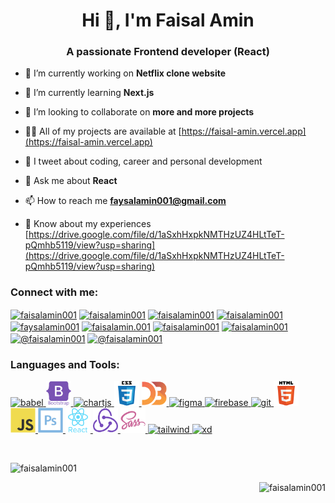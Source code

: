 <h1 align="center">Hi 👋, I'm Faisal Amin</h1>
<h3 align="center">A passionate Frontend developer (React)</h3>

- 🔭 I’m currently working on **Netflix clone website**

- 🌱 I’m currently learning **Next.js**

- 👯 I’m looking to collaborate on **more and more projects**

- 👨‍💻 All of my projects are available at [https://faisal-amin.vercel.app](https://faisal-amin.vercel.app)

- 📝 I tweet about coding, career and personal development

- 💬 Ask me about **React**

- 📫 How to reach me **faysalamin001@gmail.com**

- 📄 Know about my experiences [https://drive.google.com/file/d/1aSxhHxpkNMTHzUZ4HLtTeT-pQmhb5119/view?usp=sharing](https://drive.google.com/file/d/1aSxhHxpkNMTHzUZ4HLtTeT-pQmhb5119/view?usp=sharing)

<h3 align="left">Connect with me:</h3>
<p align="left">
<a href="https://codepen.io/faisalamin001" target="blank"><img align="center" src="https://raw.githubusercontent.com/rahuldkjain/github-profile-readme-generator/master/src/images/icons/Social/codepen.svg" alt="faisalamin001" height="30" width="40" /></a>
<a href="https://dev.to/faisalamin001" target="blank"><img align="center" src="https://raw.githubusercontent.com/rahuldkjain/github-profile-readme-generator/master/src/images/icons/Social/devto.svg" alt="faisalamin001" height="30" width="40" /></a>
<a href="https://twitter.com/faisalamin001" target="blank"><img align="center" src="https://raw.githubusercontent.com/rahuldkjain/github-profile-readme-generator/master/src/images/icons/Social/twitter.svg" alt="faisalamin001" height="30" width="40" /></a>
<a href="https://linkedin.com/in/faisalamin001" target="blank"><img align="center" src="https://raw.githubusercontent.com/rahuldkjain/github-profile-readme-generator/master/src/images/icons/Social/linked-in-alt.svg" alt="faisalamin001" height="30" width="40" /></a>
<a href="https://fb.com/faysalamin001" target="blank"><img align="center" src="https://raw.githubusercontent.com/rahuldkjain/github-profile-readme-generator/master/src/images/icons/Social/facebook.svg" alt="faysalamin001" height="30" width="40" /></a>
<a href="https://instagram.com/faisalamin.001" target="blank"><img align="center" src="https://raw.githubusercontent.com/rahuldkjain/github-profile-readme-generator/master/src/images/icons/Social/instagram.svg" alt="faisalamin.001" height="30" width="40" /></a>
<a href="https://dribbble.com/faisalamin001" target="blank"><img align="center" src="https://raw.githubusercontent.com/rahuldkjain/github-profile-readme-generator/master/src/images/icons/Social/dribbble.svg" alt="faisalamin001" height="30" width="40" /></a>
<a href="https://www.behance.net/faisalamin001" target="blank"><img align="center" src="https://raw.githubusercontent.com/rahuldkjain/github-profile-readme-generator/master/src/images/icons/Social/behance.svg" alt="faisalamin001" height="30" width="40" /></a>
<a href="https://hashnode.com/@faisalamin001" target="blank"><img align="center" src="https://raw.githubusercontent.com/rahuldkjain/github-profile-readme-generator/master/src/images/icons/Social/hashnode.svg" alt="@faisalamin001" height="30" width="40" /></a>
<a href="https://medium.com/@faisalamin001" target="blank"><img align="center" src="https://raw.githubusercontent.com/rahuldkjain/github-profile-readme-generator/master/src/images/icons/Social/medium.svg" alt="@faisalamin001" height="30" width="40" /></a>
</p>

<h3 align="left">Languages and Tools:</h3>
<p align="left"> <a href="https://babeljs.io/" target="_blank" rel="noreferrer"> <img src="https://www.vectorlogo.zone/logos/babeljs/babeljs-icon.svg" alt="babel" width="40" height="40"/> </a> <a href="https://getbootstrap.com" target="_blank" rel="noreferrer"> <img src="https://raw.githubusercontent.com/devicons/devicon/master/icons/bootstrap/bootstrap-plain-wordmark.svg" alt="bootstrap" width="40" height="40"/> </a> <a href="https://www.chartjs.org" target="_blank" rel="noreferrer"> <img src="https://www.chartjs.org/media/logo-title.svg" alt="chartjs" width="40" height="40"/> </a> <a href="https://www.w3schools.com/css/" target="_blank" rel="noreferrer"> <img src="https://raw.githubusercontent.com/devicons/devicon/master/icons/css3/css3-original-wordmark.svg" alt="css3" width="40" height="40"/> </a> <a href="https://d3js.org/" target="_blank" rel="noreferrer"> <img src="https://raw.githubusercontent.com/devicons/devicon/master/icons/d3js/d3js-original.svg" alt="d3js" width="40" height="40"/> </a> <a href="https://www.figma.com/" target="_blank" rel="noreferrer"> <img src="https://www.vectorlogo.zone/logos/figma/figma-icon.svg" alt="figma" width="40" height="40"/> </a> <a href="https://firebase.google.com/" target="_blank" rel="noreferrer"> <img src="https://www.vectorlogo.zone/logos/firebase/firebase-icon.svg" alt="firebase" width="40" height="40"/> </a> <a href="https://git-scm.com/" target="_blank" rel="noreferrer"> <img src="https://www.vectorlogo.zone/logos/git-scm/git-scm-icon.svg" alt="git" width="40" height="40"/> </a> <a href="https://www.w3.org/html/" target="_blank" rel="noreferrer"> <img src="https://raw.githubusercontent.com/devicons/devicon/master/icons/html5/html5-original-wordmark.svg" alt="html5" width="40" height="40"/> </a> <a href="https://developer.mozilla.org/en-US/docs/Web/JavaScript" target="_blank" rel="noreferrer"> <img src="https://raw.githubusercontent.com/devicons/devicon/master/icons/javascript/javascript-original.svg" alt="javascript" width="40" height="40"/> </a> <a href="https://www.photoshop.com/en" target="_blank" rel="noreferrer"> <img src="https://raw.githubusercontent.com/devicons/devicon/master/icons/photoshop/photoshop-line.svg" alt="photoshop" width="40" height="40"/> </a> <a href="https://reactjs.org/" target="_blank" rel="noreferrer"> <img src="https://raw.githubusercontent.com/devicons/devicon/master/icons/react/react-original-wordmark.svg" alt="react" width="40" height="40"/> </a> <a href="https://redux.js.org" target="_blank" rel="noreferrer"> <img src="https://raw.githubusercontent.com/devicons/devicon/master/icons/redux/redux-original.svg" alt="redux" width="40" height="40"/> </a> <a href="https://sass-lang.com" target="_blank" rel="noreferrer"> <img src="https://raw.githubusercontent.com/devicons/devicon/master/icons/sass/sass-original.svg" alt="sass" width="40" height="40"/> </a> <a href="https://tailwindcss.com/" target="_blank" rel="noreferrer"> <img src="https://www.vectorlogo.zone/logos/tailwindcss/tailwindcss-icon.svg" alt="tailwind" width="40" height="40"/> </a> <a href="https://www.adobe.com/products/xd.html" target="_blank" rel="noreferrer"> <img src="https://cdn.worldvectorlogo.com/logos/adobe-xd.svg" alt="xd" width="40" height="40"/> </a> </p>

<br/>

<p>&nbsp;<img align="left" src="https://github-readme-stats.vercel.app/api?username=faisalamin001&show_icons=true&locale=en" alt="faisalamin001" /></p>

<p><img align="right" src="https://github-readme-streak-stats.herokuapp.com/?user=faisalamin001&" alt="faisalamin001" /></p>
